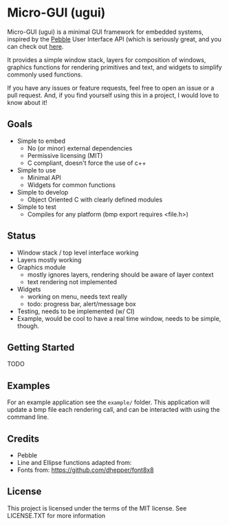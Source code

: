 # Micro-GUI (ugui)

Micro-GUI (ugui) is a minimal GUI framework for embedded systems, inspired by the [Pebble](https://getpebble.com) User Interface API (which is seriously great, and you can check out [here](https://developer.getpebble.com/docs/c/User_Interface/).

It provides a simple window stack, layers for composition of windows, graphics functions for rendering primitives and text, and widgets to simplify commonly used functions.

If you have any issues or feature requests, feel free to open an issue or a pull request. And, if you find yourself using this in a project, I would love to know about it!

## Goals
 - Simple to embed
   - No (or minor) external dependencies
   - Permissive licensing (MIT)
   - C compliant, doesn't force the use of c++
 - Simple to use
   - Minimal API
   - Widgets for common functions
 - Simple to develop
   - Object Oriented C with clearly defined modules
 - Simple to test
   - Compiles for any platform (bmp export requires <file.h>)

## Status

 - Window stack / top level interface working
 - Layers mostly working
 - Graphics module 
   - mostly ignores layers, rendering should be aware of layer context
   - text rendering not implemented
 - Widgets
   - working on menu, needs text really
   - todo: progress bar, alert/message box
 - Testing, needs to be implemented (w/ CI)
 - Example, would be cool to have a real time window, needs to be simple, though.

## Getting Started

TODO

## Examples

For an example application see the `example/` folder. This application will update a bmp file each rendering call, and can be interacted with using the command line.

## Credits

 - Pebble 
 - Line and Ellipse functions adapted from: 
 - Fonts from: https://github.com/dhepper/font8x8

## License

This project is licensed under the terms of the MIT license.
See LICENSE.TXT for more information
